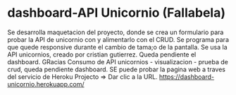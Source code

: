 # dashboard-API Unicornio (Fallabela)
Se desarrolla maquetacion del proyecto, donde se crea un formulario para probar la API de unicornio con y alimentarlo con el CRUD.
Se programa para que quede responsive durante el cambio de tama;o de la pantalla.
Se usa la API unicornios, creado por cristian gutierrez.
Queda pendiente el dashboard.
GRacias
Consumo de API unicornios - visualizacion - prueba de crud, queda pendiente dashboard.
SE puede probar la pagina web a traves del servicio de Heroku
Projecto => Dar clic a la URL.
https://dashboard-unicornio.herokuapp.com/

